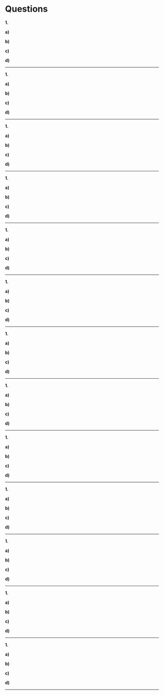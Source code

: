 # Questions

**1.**

**a)**

**b)**

**c)**

**d)**

---

**1.**

**a)**

**b)**

**c)**

**d)**

---

**1.**

**a)**

**b)**

**c)**

**d)**

---

**1.**

**a)**

**b)**

**c)**

**d)**

---

**1.**

**a)**

**b)**

**c)**

**d)**

---

**1.**

**a)**

**b)**

**c)**

**d)**

---

**1.**

**a)**

**b)**

**c)**

**d)**

---

**1.**

**a)**

**b)**

**c)**

**d)**

---

**1.**

**a)**

**b)**

**c)**

**d)**

---

**1.**

**a)**

**b)**

**c)**

**d)**

---

**1.**

**a)**

**b)**

**c)**

**d)**

---

**1.**

**a)**

**b)**

**c)**

**d)**

---

**1.**

**a)**

**b)**

**c)**

**d)**

---
